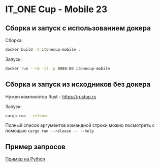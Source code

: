 # IT_ONE Cup - Mobile 23

## Сборка и запуск с использованием докера

Сборка:

```sh
docker build -t itonecup-mobile .
```

Запуск:

```sh
docker run --rm -it -p 8080:80 itonecup-mobile
```

## Сборка и запуск из исходников без докера

Нужен компилятор Rust - <https://rustup.rs>

Запуск:

```sh
cargo run --release
```

Полный список аргументов командной строки можно посмотреть с помощью `cargo run --release -- --help`

## Пример запросов

[Пример на Python](clients/python/)

